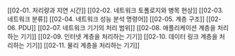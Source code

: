 [[02-01. 처리량과 지연 시간]]
[[02-02. 네트워크 토폴로지와 병목 현상]]
[[02-03. 네트워크 분류]]
[[02-04. 네트워크 성능 분석 명령어]]
[[02-05. 계층 구조]]
[[02-06. PDU]]
[[02-07. 네트워크 기기의 처리 범위]]
[[02-08. 애플리케이션 계층을 처리하는 기기]]
[[02-09. 인터넷 계층을 처리하는 기기]]
[[02-10. 데이터 링크 계층을 처리하는 기기]]
[[02-11. 물리 계층을 처리하는 기기]]